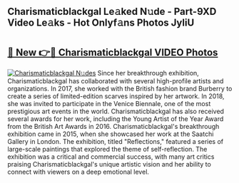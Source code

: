 ## Charismaticblackgal Le𝚊ked N𝚞de - Part-9XD Video Le𝚊ks - Hot Onlyf𝚊ns Photos JyliU

# <h2><a href="http://ab77228.deff.icu/?id=Charismaticblackgal">🔗 New 👉🔴 Charismaticblackgal VIDEO Photos</a></h2>

[![Charismaticblackgal N𝚞des](https://i.imgur.com/rIISA9y.gif)](http://ab77228.deff.icu/?id=Charismaticblackgal)
Since her breakthrough exhibition, Charismaticblackgal has collaborated with several high-profile artists and organizations. In 2017, she worked with the British fashion brand Burberry to create a series of limited-edition scarves inspired by her artwork. In 2018, she was invited to participate in the Venice Biennale, one of the most prestigious art events in the world. Charismaticblackgal has also received several awards for her work, including the Young Artist of the Year Award from the British Art Awards in 2016. Charismaticblackgal's breakthrough exhibition came in 2015, when she showcased her work at the Saatchi Gallery in London. The exhibition, titled "Reflections," featured a series of large-scale paintings that explored the theme of self-reflection. The exhibition was a critical and commercial success, with many art critics praising Charismaticblackgal's unique artistic vision and her ability to connect with viewers on a deep emotional level.

